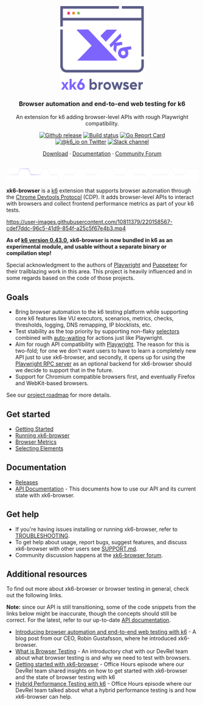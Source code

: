 <p align="center"><a href="https://k6.io/"><img src="assets/logo.svg" alt="xk6-browser" width="220" height="220" /></a></p>

<h3 align="center">Browser automation and end-to-end web testing for k6</h3>
<p align="center">An extension for k6 adding browser-level APIs with rough Playwright compatibility.</p>

<p align="center">
  <a href="https://github.com/grafana/xk6-browser/releases"><img src="https://img.shields.io/github/release/grafana/xk6-browser.svg" alt="Github release"></a>
  <a href="https://github.com/grafana/xk6-browser/actions/workflows/all.yaml"><img src="https://github.com/grafana/xk6-browser/actions/workflows/all.yaml/badge.svg" alt="Build status"></a>
  <a href="https://goreportcard.com/report/github.com/grafana/xk6-browser"><img src="https://goreportcard.com/badge/github.com/grafana/xk6-browser" alt="Go Report Card"></a>
  <br>
  <a href="https://twitter.com/k6_io"><img src="https://img.shields.io/badge/twitter-@k6_io-55acee.svg" alt="@k6_io on Twitter"></a>
  <a href="https://k6.io/slack"><img src="https://img.shields.io/badge/Slack-k6-ff69b4.svg" alt="Slack channel"></a>
</p>
<p align="center">
    <a href="https://github.com/grafana/xk6-browser/releases">Download</a> ·
    <a href="https://k6.io/docs/javascript-api/k6-x-browser/">Documentation</a> ·
    <a href="https://community.k6.io/c/xk6-browser/14">Community Forum</a>
</p>

<br/>
<img src="assets/github-hr.svg" height="32" alt="---" />
<br/>

**xk6-browser** is a [k6](https://k6.io/) extension that supports browser automation through the [Chrome Devtools Protocol](https://chromedevtools.github.io/devtools-protocol/) (CDP). It adds browser-level APIs to interact with browsers and collect frontend performance metrics as part of your k6 tests.

https://user-images.githubusercontent.com/10811379/220158567-cdef7ddc-96c5-41d9-854f-a25c5f67e4b3.mp4

**As of [k6 version 0.43.0](https://github.com/grafana/k6/releases/tag/v0.43.0), xk6-browser is now bundled in k6 as an experimental module, and usable without a separate binary or compilation step!**

Special acknowledgment to the authors of [Playwright](https://playwright.dev/) and [Puppeteer](https://github.com/puppeteer/puppeteer) for their trailblazing work in this area. This project is heavily influenced and in some regards based on the code of those projects.

## Goals

- Bring browser automation to the k6 testing platform while supporting core k6 features like VU executors, scenarios, metrics, checks, thresholds, logging, DNS remapping, IP blocklists, etc.
- Test stability as the top priority by supporting non-flaky [selectors](https://playwright.dev/docs/selectors) combined with [auto-waiting](https://playwright.dev/docs/actionability/) for actions just like Playwright.
- Aim for rough API compatibility with [Playwright](https://github.com/microsoft/playwright). The reason for this is two-fold; for one we don't want users to have to learn a completely new API just to use xk6-browser, and secondly, it opens up for using the [Playwright RPC server](https://github.com/mxschmitt/playwright-go) as an optional backend for xk6-browser should we decide to support that in the future.
- Support for Chromium compatible browsers first, and eventually Firefox and WebKit-based browsers.

See our [project roadmap](ROADMAP.md) for more details.

## Get started

- [Getting Started](https://k6.io/docs/javascript-api/xk6-browser/)
- [Running xk6-browser](https://k6.io/docs/javascript-api/xk6-browser/get-started/running-xk6-browser/)
- [Browser Metrics](https://k6.io/docs/javascript-api/xk6-browser/get-started/browser-metrics/)
- [Selecting Elements](https://k6.io/docs/javascript-api/xk6-browser/get-started/selecting-elements/)

## Documentation

- [Releases](https://github.com/grafana/xk6-browser/releases)
- [API Documentation](https://k6.io/docs/javascript-api/xk6-browser/api/) - This documents how to use our API and its current state with xk6-browser.

## Get help

- If you're having issues installing or running xk6-browser, refer to [TROUBLESHOOTING](/TROUBLESHOOTING.md).
- To get help about usage, report bugs, suggest features, and discuss xk6-browser with other users see [SUPPORT.md](SUPPORT.md).
- Community discussion happens at the [xk6-browser forum](https://community.k6.io/c/xk6-browser/14).

## Additional resources

To find out more about xk6-browser or browser testing in general, check out the following links. 

**Note:** since our API is still transitioning, some of the code snippets from the links below might be inaccurate, though the concepts should still be correct. For the latest, refer to our up-to-date [API documentation](https://k6.io/docs/javascript-api/xk6-browser/api/).

- [Introducing browser automation and end-to-end web testing with k6](https://k6.io/blog/announcing-xk6-browser-testing/) - A blog post from our CEO, Robin Gustafsson, where he introduced xk6-browser.
- [What is Browser Testing](https://youtu.be/ieQwRy9UVo4) - An introductory chat with our DevRel team about what browser testing is and why we need to test with browsers.
- [Getting started with xk6-browser](https://youtu.be/CRSTQ6n05hM) - Office Hours episode where our DevRel team shared insights on how to get started with xk6-browser and the state of browser testing with k6
- [Hybrid Performance Testing with k6](https://www.youtube.com/watch?v=nZlleGaf5Ro) - Office Hours episode where our DevRel team talked about what a hybrid performance testing is and how xk6-browser can help.
